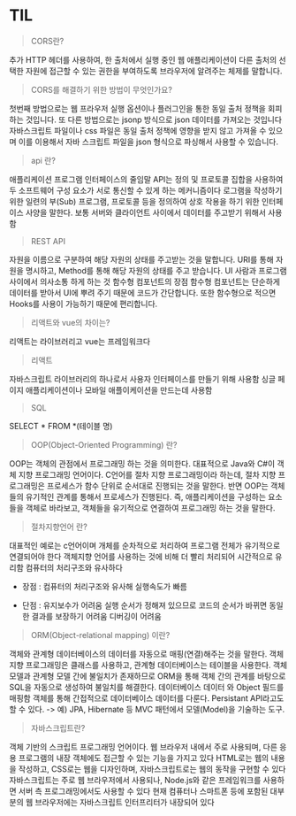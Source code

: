 # TIL

> CORS란?

추가 HTTP 헤더를 사용하여, 한 출처에서 실행 중인 웹 애플리케이션이 다른 출처의 선택한 자원에 접근할 수 있는 권한을 부여하도록 브라우저에 알려주는 체제를 말합니다.



<p>
<div>

> CORS를 해결하기 위한 방법이 무엇인가요?

첫번째 방법으로는 웹 프라우저 실행 옵션이나 플러그인을 통한 동일 출처 정책을 회피하는 것입니다.
또 다른 방법으로는 jsonp 방식으로 json 데이터를 가져오는 것입니다
자바스크립트 파일이나 css 파일은 동일 출처 정책에 영향을 받지 않고 가져올 수 있으며 이를 이용해서 자바 스크립트 파일을 json 형식으로 파싱해서 사용할 수 있습니다.

</div>
</p>


<p>
<div>

> api 란?

애플리케이션 프로그램 인터페이스의 줄임말
API는 정의 및 프로토콜 집합을 사용하여 두 소프트웨어 구성 요소가 서로 통신할 수 있게 하는 메커니즘이다
로그램을 작성하기 위한 일련의 부(Sub) 프로그램, 프로토콜 등을 정의하여 상호 작용을 하기 위한 인터페이스 사양을 말한다.
보통 서버와 클라이언트 사이에서 데이터를 주고받기 위해서 사용함

</div>
</p>

<p>

>  REST API 

자원을 이름으로 구분하여 해당 자원의 상태를 주고받는 것을 말합니다.  URI를 통해 자원을 명시하고, Method를 통해 해당 자원의 상태를 주고 받습니다.  UI  사람과 프로그램 사이에서 의사소통 하게 하는 것 함수형 컴포넌트의 장점 함수형 컴포넌트는 단순하게 데이터를 받아서 UI에 뿌려 주기 때문에 코드가 간단합니다. 또한 함수형으로 적으면 Hooks를 사용이 가능하기 때문에 편리합니다. 

</p>

<p>

> 리액트와 vue의 차이는?

리액트는 라이브러리고 vue는 프레임워크다

</p>


<p mt-3>

> 리액트

자바스크립트 라이브러리의 하나로서 사용자 인터페이스를 만들기 위해 사용함
싱글 페이지 애플리케이션이나 모바일 애플이케이션을 만드는데 사용함

</p>


<p mt-3>

> SQL

SELECT * FROM *(테이블 명)

</p>


<p>
<div>

> OOP(Object-Oriented Programming) 란?

OOP는 객체의 관점에서 프로그래밍 하는 것을 의미한다.
대표적으로 Java와 C#이 객체 지향 프로그래밍 언어이다.
C언어를 절차 지향 프로그래밍이라 하는데, 절차 지향 프로그래밍은 프로세스가 함수 단위로 순서대로 진행되는 것을 말한다.
반면 OOP는 객체들의 유기적인 관계를 통해서 프로세스가 진행된다.
즉, 애플리케이션을 구성하는 요소들을 객체로 바라보고, 객체들을 유기적으로 연결하여 프로그래밍 하는 것을 말한다.

</div>
</p>

<p>
<div>

> 절차지향언어 란?

대표적인 예로는 c언어이며 개체를 순차적으로 처리하여 프로그램 전체가 유기적으로 연결되어야 한다
객체지향 언어를 사용하는 것에 비해 더 빨리 처리되어 시간적으로 유리함
컴퓨터의 처리구조와 유사하다

- 장점 :
컴퓨터의 처리구조와 유사해 실행속도가 빠름

- 단점 :
유지보수가 어려움
실행 순서가 정해져 있으므로 코드의 순서가 바뀌면 동일한 결과를 보장하기 어려움
디버깅이 어려움

</div>
</p>


<p>
<div>

> ORM(Object-relational mapping) 이란?

객체와 관계형 데이터베이스의 데이터를 자동으로 매핑(연결)해주는 것을 말한다.
객체 지향 프로그래밍은 클래스를 사용하고, 관계형 데이터베이스는 테이블을 사용한다.
객체 모델과 관계형 모델 간에 불일치가 존재하므로 ORM을 통해 객체 간의 관계를 바탕으로 SQL을 자동으로 생성하여 불일치를 해결한다.
데이터베이스 데이터 와 Object 필드를 매핑함
객체를 통해 간접적으로 데이터베이스 데이터를 다룬다.
Persistant API라고도 할 수 있다. -> 예) JPA, Hibernate 등
MVC 패턴에서 모델(Model)을 기술하는 도구.

</div>
</p>

<p>
<div>

> 자바스크립트란?

객체 기반의 스크립트 프로그래밍 언어이다. 
웹 브라우저 내에서 주로 사용되며, 다른 응용 프로그램의 내장 객체에도 접근할 수 있는 기능을 가지고 있다
HTML로는 웹의 내용을 작성하고, CSS로는 웹을 디자인하며, 자바스크립트로는 웹의 동작을 구현할 수 있다
자바스크립트는 주로 웹 브라우저에서 사용되나, Node.js와 같은 프레임워크를 사용하면 서버 측 프로그래밍에서도 사용할 수 있다
현재 컴퓨터나 스마트폰 등에 포함된 대부분의 웹 브라우저에는 자바스크립트 인터프리터가 내장되어 있다

</div>
</p>
